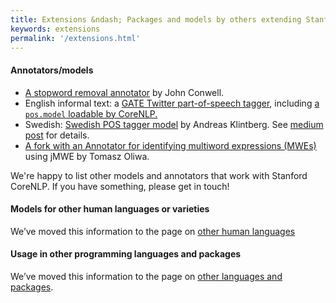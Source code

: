 ```yaml
---
title: Extensions &ndash; Packages and models by others extending Stanford CoreNLP
keywords: extensions
permalink: '/extensions.html'
---
```


#### Annotators/models

* [A stopword removal annotator](https://github.com/jconwell/coreNlp) by John Conwell.
* English informal text\: a [GATE Twitter part-of-speech tagger](https://gate.ac.uk/wiki/twitter-postagger.html), including [a `pos.model` loadable by CoreNLP.](http://downloads.gate.ac.uk/twitie/gate-EN-twitter.model)
* Swedish\: [Swedish POS tagger model](https://github.com/klintan/corenlp-swedish-pos-model) by Andreas Klintberg. See [medium post](https://medium.com/@klintcho/training-a-swedish-pos-tagger-for-stanford-corenlp-546e954a8ee7) for details.
* [A fork with an Annotator for identifying multiword expressions (MWEs)](https://github.com/toliwa/CoreNLP) using jMWE by Tomasz Oliwa.

We're happy to list other models and annotators that work with Stanford CoreNLP. If you have something, please get in touch!

#### Models for other human languages or varieties

We’ve moved this information to the page on [other human languages](human-languages.html)

#### Usage in other programming languages and packages

We’ve moved this information to the page on [other languages and packages](other-languages.html).

